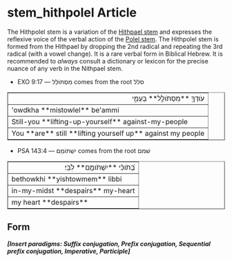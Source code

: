 # stem_hithpolel Article
The Hithpolel stem is a variation of the [Hithpael stem](https://git.door43.org/Door43/en-uhg/src/master/content/stem_hithpael/02.md) and expresses the reflexive voice of the verbal action of the [Polel stem](https://git.door43.org/Door43/en-uhg/src/master/content/stem_polel/02.md).  The Hithpolel stem is formed from the Hithpael by dropping the 2nd radical and repeating the 3rd radical (with a vowel change).  It is a rare verbal form in Biblical Hebrew.  It is recommended to *always* consult a dictionary or lexicon for the precise nuance of any verb in the Nithpael stem. 


* EXO 9:17 –– מִסְתּוֹלֵל comes from the root סלל
<table border="1" class="docutils">
<colgroup>
<col width="100%" />
</colgroup>
<tbody valign="top">
<tr class="row-odd" align="right"><td>עֹודְךָ֖ **מִסְתֹּולֵ֣ל** בְּעַמִּ֑י</td>
</tr>
<tr class="row-even"><td>'owdkha **mistowlel** be'ammi</td>
</tr>
<tr class="row-odd"><td>Still-you **lifting-up-yourself** against-my-people</td>
</tr>
<tr class="row-even"><td>You **are** still **lifting yourself up** against my people</td>
</tr>
</tbody>
</table>

* PSA 143:4 –– יִשְׁתּוֹמֵם comes from the root שׁמם
<table border="1" class="docutils">
<colgroup>
<col width="100%" />
</colgroup>
<tbody valign="top">
<tr class="row-odd" align="right"><td>בְּ֝תֹוכִ֗י **יִשְׁתֹּומֵ֥ם** לִבִּֽי׃</td>
</tr>
<tr class="row-even"><td>bethowkhi **yishtowmem** libbi</td>
</tr>
<tr class="row-odd"><td>in-my-midst **despairs** my-heart</td>
</tr>
<tr class="row-even"><td>my heart **despairs**</td>
</tr>
</tbody>
</table>

## Form
***[Insert paradigms: Suffix conjugation, Prefix conjugation, Sequential prefix conjugation, Imperative, Participle]***